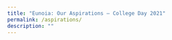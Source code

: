 ```yaml
---
title: "Eunoia: Our Aspirations – College Day 2021"
permalink: /aspirations/
description: ""
---
```

